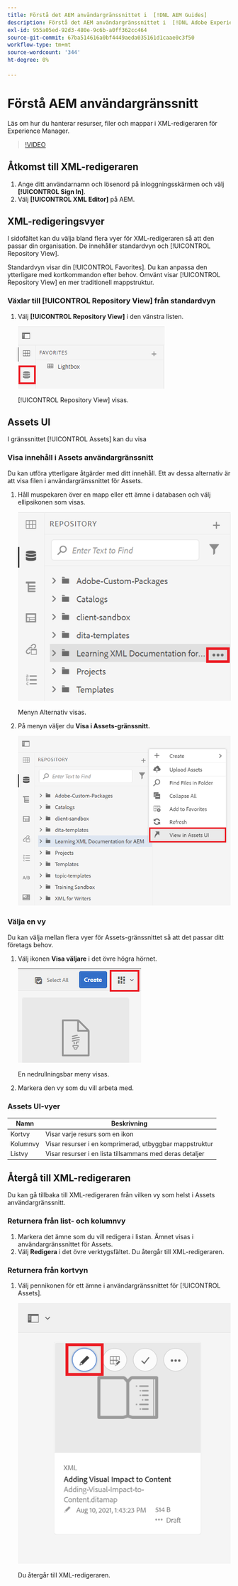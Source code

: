 ```yaml
---
title: Förstå det AEM användargränssnittet i  [!DNL AEM Guides]
description: Förstå det AEM användargränssnittet i  [!DNL Adobe Experience Manager Guides]
exl-id: 955a05ed-92d3-480e-9c6b-a0ff362cc464
source-git-commit: 67ba514616a0bf4449aeda035161d1caae0c3f50
workflow-type: tm+mt
source-wordcount: '344'
ht-degree: 0%

---
```


# Förstå AEM användargränssnitt

Läs om hur du hanterar resurser, filer och mappar i XML-redigeraren för Experience Manager.

>[!VIDEO](https://video.tv.adobe.com/v/336659?quality=12&learn=on)

## Åtkomst till XML-redigeraren

1. Ange ditt användarnamn och lösenord på inloggningsskärmen och välj **[!UICONTROL Sign In]**.
1. Välj **[!UICONTROL XML Editor]** på AEM.

## XML-redigeringsvyer

I sidofältet kan du välja bland flera vyer för XML-redigeraren så att den passar din organisation. De innehåller standardvyn och [!UICONTROL Repository View].

Standardvyn visar din [!UICONTROL Favorites]. Du kan anpassa den ytterligare med kortkommandon efter behov. Omvänt visar [!UICONTROL Repository View] en mer traditionell mappstruktur.

### Växlar till [!UICONTROL Repository View] från standardvyn

1. Välj **[!UICONTROL Repository View]** i den vänstra listen.

   ![Databasikon](images/common/repository-icon.png)

   [!UICONTROL Repository View] visas.

## Assets UI

I gränssnittet [!UICONTROL Assets] kan du visa

### Visa innehåll i Assets användargränssnitt

Du kan utföra ytterligare åtgärder med ditt innehåll. Ett av dessa alternativ är att visa filen i användargränssnittet för Assets.

1. Håll muspekaren över en mapp eller ett ämne i databasen och välj ellipsikonen som visas.

   ![Ellipsikon](images/lesson-2/options-menu-with-markings.png)

   Menyn Alternativ visas.

1. På menyn väljer du **Visa i Assets-gränssnitt.**

   ![Visa i Assets-gränssnitt](images/lesson-2/assets-ui.png)


### Välja en vy

Du kan välja mellan flera vyer för Assets-gränssnittet så att det passar ditt företags behov.

1. Välj ikonen **Visa väljare** i det övre högra hörnet.

   ![Visa växarikon](images/lesson-2/view-switcher.png)

   En nedrullningsbar meny visas.

1. Markera den vy som du vill arbeta med.

### Assets UI-vyer

| Namn | Beskrivning |
| --- | --- |
| Kortvy | Visar varje resurs som en ikon |
| Kolumnvy | Visar resurser i en komprimerad, utbyggbar mappstruktur |
| Listvy | Visar resurser i en lista tillsammans med deras detaljer |

## Återgå till XML-redigeraren

Du kan gå tillbaka till XML-redigeraren från vilken vy som helst i Assets användargränssnitt.

### Returnera från list- och kolumnvy

1. Markera det ämne som du vill redigera i listan.
Ämnet visas i användargränssnittet för Assets.
1. Välj **Redigera** i det övre verktygsfältet.
Du återgår till XML-redigeraren.

### Returnera från kortvyn

1. Välj pennikonen för ett ämne i användargränssnittet för [!UICONTROL Assets].

   ![Pennikon](images/lesson-2/return-card-view.png)

   Du återgår till XML-redigeraren.
